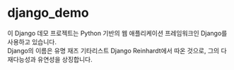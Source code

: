 # django_demo
이 Django 데모 프로젝트는 Python 기반의 웹 애플리케이션 프레임워크인 Django를 사용하고 있습니다.  
Django의 이름은 유명 재즈 기타리스트 Django Reinhardt에서 따온 것으로, 그의 다재다능성과 유연성을 상징합니다.
